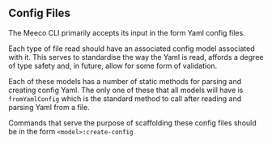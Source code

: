 ## Config Files

The Meeco CLI primarily accepts its input in the form Yaml config files.

Each type of file read should have an associated config model associated with it. This serves to standardise the way the Yaml is read, affords a degree of type safety and, in future, allow for some form of validation.

Each of these models has a number of static methods for parsing and creating config Yaml. The only one of these that all models will have is `fromYamlConfig` which is the standard method to call after reading and parsing Yaml from a file.

Commands that serve the purpose of scaffolding these config files should be in the form `<model>:create-config`
